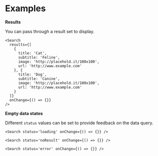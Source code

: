 # Examples

**Results**

You can pass through a result set to display.

```
<Search
  results={[
    {
      title: 'Cat',
      subtitle: 'Feline',
      image: 'http://placehold.it/100x100',
      url: 'http://www.example.com'
    }, {
      title: 'Dog',
      subtitle: 'Canine',
      image: 'http://placehold.it/100x100',
      url: 'http://www.example.com'
    }
  ]}
  onChange={() => {}}
/>
```

**Empty data states**

Different `status` values can be set to provide feedback on the data query.

```
<Search status='loading' onChange={() => {}} />
```

```
<Search status='noResult' onChange={() => {}} />
```

```
<Search status='error' onChange={() => {}} />
```
